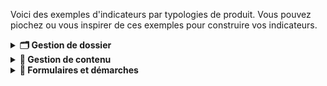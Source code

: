 Voici des exemples d'indicateurs par typologies de produit. 
Vous pouvez piochez ou vous inspirer de ces exemples pour construire vos indicateurs. 

<details>
<summary><strong>🗂️ Gestion de dossier</strong></summary>

Application permettant de gérer et suivre l'évolution des dossiers utilisateurs ou administratifs, incluant le stockage des documents, le suivi des actions et des statuts, et le transfert de données. 

**🎯Indicateurs de succès**
Sat utilisateur ("je donne mon avis")
% d'utilisateurs actifs vs nb total inscrits et attendus ==> "actif" à définir selon sujet (ex: mensuel, hebdo...)
Taux de traitement des dossiers ==> % des dossiers traités vs dossiers ouverts sur une période données 
      Ex: 85 % des dossiers ouverts sont clôturés dans un délai de 30 jours

**👊 Indicateurs d'impact**
Réduction des délais de traitement /validation des dossiers après la mise en place de l'app ==> Ex:  Diminution de 20 % des délais de validation des dossiers

</details>

<details>
<summary><strong>📝 Gestion de contenu</strong></summary>

Application permettant de créer, gérer, publier et organiser du contenu numérique, souvent utilisé pour les sites web, intranets et autres plateformes numériques.

**🎯Indicateurs de succès**
* Sat utilisateur ("je donne mon avis")
* Nb de visiteurs uniques/mois
* Durée moyenne de session par visiteur
* Taux de  rebond
* Taux de conversion ==> % d'utilisateurs qui réalisent une action suite à la consommation de contenus. Ex: postuler à une offre d'emploi consultée sur 1J1S

👊 Indicateurs d'impact
* Déclaratif (enquêtes de sat...) ==> demander en quoi les contenus proposés ont aidé à la compréhension du sujet ou d'aider à atteindre leur objectif initial (ex: décrocher un emploi)

</details>

<details>
<summary><strong>📑 Formulaires et démarches</strong></summary>

Application facilitant la création, la gestion et le traitement de formulaires électroniques pour diverses démarches administratives ou processus internes, incluant la soumission et le suivi des demandes.

🎯Indicateurs de succès
Sat utilisateur ("je donne mon avis")
Si app non obligatoire, % d'utilisateurs actifs vs nb total  enregistrés==> "actif" à définir selon sujet (ex: mensuel, hebdo..)
Temps moyen de traitement par formulaire entre la soumission et validation ou résolution
Taux de traitement des formulaires soumis ==> % des formulaires soumis qui sont entièrement traités (validés, rejetés ou archivés) dans un délai donné
Pourcentage de formulaires soumis sans erreurs ou informations manquantes lors de la 1ere soumission 

👊 Indicateurs d'impact
Economies réalisées grâce à la dématérialisation/automatisation des démarches 
</details>


